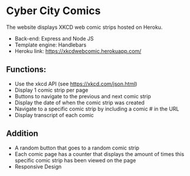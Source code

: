 

# Cyber City Comics
The website displays XKCD web comic strips hosted on Heroku.
* Back-end: Express and Node JS 
* Template engine: Handlebars 
* Heroku link: https://xkcdwebcomic.herokuapp.com/ 
## Functions:
*	Use the xkcd API (see https://xkcd.com/json.html)
*	Display 1 comic strip per page
*	Buttons to navigate to the previous and next comic strip
*	Display the date of when the comic strip was created
*	Navigate to a specific comic strip by including a comic # in the URL
*	Display transcript of each comic
## Addition
*	A random button that goes to a random comic strip
*	Each comic page has a counter that displays the amount of times this specific comic strip has been viewed on the page
*	Responsive Design
